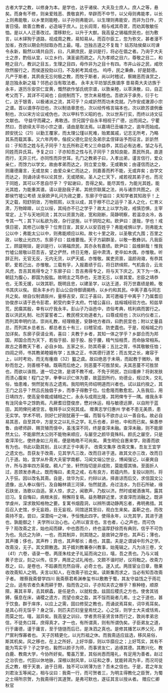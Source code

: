 <!-- { "loadSidebar": true } -->
古者大学之教，以修身为本。是学也，达乎诸侯、大夫及士庶人。庶人之等，悬矣。而身有不修，则亲爱贱恶、畏敬哀矜，举辟而不中节，以父母则弗能孝，以长上则弗能敬，以乡里则能睦，以子孙则弗能训，以生理则弗能安，而非为日作，灾害日侵。故善立教者，必造端于庶人。比长闾胥，相与戒其奇衺，而劝其敬敏任恤。是以人人迁善改过。潜移默化，以升于大猷。我高皇之锡福庶民也，创为敷言，以木铎狥于道路，视成周之教，易知易从。而百尔臣工，忽为弥文，甚者漫不加省，孜孜以期会刑狱取办而上最。嘻，岂独古道之不复哉？
姑苏陆侯粲以司谏令永新，毅然以靖共自厉，曰，凡厥庶民，是训是行，将必在倡之者。乃询于大夫士之彦，酌俗从宜，以立乡约，演圣谕而疏之。凡为孝顺之目六，尊敬之目二，和睦之目六，教训之目五，生理之目四，毋作非为之目十有四。市井山谷之民，咸欣欣然服行之，而侯遂投劾以归，不及躬考其成也。
呜呼，民之秉彝，好是懿德。凡产于斯者，其夙夜无忘何极之教，而牧于斯者，尚以时稽试，察媺恶而诛赏之，是岂独永新之福？邻邑必当有取法者。
永丰太平坊邹氏族谱序
昔易斋大夫访族于永丰，遂历乐安崇仁宜黄，慨然欲作邹氏统宗谱，以敦亲睦，以萃涣散，曰，自正考父而下，其详不可闻也；自统制而下，世次未易稽也。吾欲泝于承务，衍于七仁，达于银青，以极诸派之流，其可乎？众咸訢然而功未克就。乃作安成澈源小宗之谱。首以谱序存旧也，次以制诰章恩也，次以经传格言端本也，次以欧苏谱例垂制也，次以宋方论议戒伪也，次以甲科节义昭的也，次以世系行实，而终以诗文征文献也。
守益守而藏之，弗敢违。宗兄国宁自永丰相视于广德，出而阅之。宁瞿然曰，吾欲续太平坊小宗之谱，请由是取法焉。以嘉靖巳丑编次之，逾年而始成。顾安抚公（21）以勤王覆家，而太理公瑾以死难，贻累属戚，记志无所考，乃略其系而载其事。又六年丙申，偕叔父德化显伦及弟宗孟侄铎诣予而征言。訢訢然曰：子知吾之姓与孔子同乎？左氏所称正考父三命益恭，其后必有达者。邹之与孔同姓而异氏耳。予复之曰：子亦知吾之性与孔子同乎？良知良能，蒸民所具。直道而行，无异三代，亦同性而异世耳。孔门之教弟子曰，入孝出弟，谨言信行，爱众亲仁，而馀力以学文。故由孝弟而达之，则立爱立敬，无或斁矣；由谨信而达之，则庸德庸言，无或怠矣；由爱众亲仁而达之，则嘉善而矜不能，无或弃矣；由学文而达之，则诵诗读书以论其世，无或陋矣。圣人之仁天下，咸若视其弟子也，而况于同姓，其可以不思自尽乎？
宁起谢曰，吾得之矣。能尽其性，为能光其姓。能光其姓，为能重其谱。请以是励我子弟，其统宗联属之法，尚与诸宗共图之。
庆郡侯竹墟公考绩
龙泉欧尹礼问为政之要，东廓子守益曰：夫知学者其知政乎！上天之载，阳舒阴敛，万物熙熙，以生以成，其于穆不已之运乎？圣人之化，仁育义肃，万物皥皥，以立以绥，其纯亦不已之学乎？故太上以学为政，戒慎恐惧，主宰常定，上下与天地同流；其次以资禀为政，宽和刚断，简静明察，若温凉炎冷，各专其一气；其下以私欲为政，杂行逆施，以干阴阳之和。欧尹曰：邃哉，学也！戒慎日密，其修己以敬乎？位育日宣，其安人以安百姓乎？弗能戒惧以学，则弗能太公以中；弗能太公以中，则弗能顺应以和。故七十里之政，以圣敬式九围；百里之政，以敬止光四方。东廓子曰：兹维要哉。天子方嗣群圣，以敬一敷彝训。凡我臣工，顾諟琬琰，是训是行，以锡福庶民，其亦永有嘉绩。欧尹曰：兹维鲜哉！惟我竹墟公居敬以莅吾吉，望之俨然，终日无倦，庭中肃清，吏卒如木偶，亦惟敬。听辞正刑，无官无反，无内无货，以俨天威，亦惟敬。属吏资禀，温颜询诹，有恭其职，爱若己出，亦惟敬。三载有孚，入报嘉绩于后，将日跻缉熙，气机翕合，云龙风虎，吾吉其焉得专之？东廓子曰：吾吉弗得专之，将与天下庆之。天下为一体，朝廷为腹心，郡国为股肱。故明主之笃恭也，无泄无忘，以普其爱。忠臣之靖恭也，无羡无援，以效其职。既明且忠，以建圣学，以达王道，将万世嘉绩是赖。敬书其庆以俟。
叙永丰乡约
彭山公自侍御谪揭杨，以乡约和其民。中离子嘉与同志共之矣。继自仪制谪辰州，量移吉安，双江子喜曰，其可邀福于中离乎？乃属耆旧协俊彦以请于邑令彭君，躬受约束于太府。竹墟公喜曰，兹榕城经验方也。矧兹旱荒，民瘼其殷，幸有以疗我永丰。彭山子乃诣邑中，咨俗考典，核利病而罢行之。首以洪武礼制、社厉宴誓者二，教民榜文劝道者九，曰尊成规也；次以约仪者三，而列其申明约法，崇尚礼教，经理粮差，安静地方者四，曰酌民宜也；附以丈量县总，而列其乡总者五、都总者五十有三，曰稽官成、防吏蠹也。于是，视榕城之约加详矣。东廓子获请业焉，喜曰：夫教于乡者，其知一体之学乎？乡鄙合而为邦国，邦国合而为天下，若指于胫、胫于股、股于腰，精气恒相贯，而命脉常相系。故古之善教天下者，必自乡始。五家之长，防其奇豪；五比之胥，书其敬敏任恤；四闾之师，书其教弟睦姻有学；五族之正，书其德行道艺；而五党之长，雍容于上，以时考劝，而无有瘇痼（32）盭之虞。故曰绝恶于未萌，而起教于微眇。微眇而忽之，则善根不植。既萌而后绝之，则恶蔓不可胜禁矣。夫其恶蔓不可胜禁也，而欲以诛戮，速一切之效，是谓不教不戒，不免于罔民，岂曰痿痹？将剥发肤而溃心腹矣！程门之学，拳拳以识仁体为要，故蓝田所约，劝德业，规过失，交礼俗，恤患难，恻然犹有古之遗焉。我阳明先师绍明道而兴者也。试以兹约揆之，其王门之吕乎？然吕氏独倡于乡，而季子得敷于位。位愈隆而敷愈宏。入告我后，用日靖四方，使高皇帝裁成辅相之仁，永永与成周比隆，其罔俾专于一隅。维我永丰有泷冈金牛之馀韵焉。凡厥耆旧暨俊彦，懋对休运，相与敏德远罪，以自附于蓝田，其罔俾托诸空言。敬拜手以交祝其成。
赠黄志学归惠州
学者不患无美质，患无实学。学术不明，则好仁好刚犹蔽于一偏，而智与不欲亦止以一善自名。故必自易其恶，自至其中，方是文之以礼乐之学。礼乐也者，非他，中和而已矣。柴愚参鲁、由喭师辟、赐货殖而億中，虽浅深不同，终是查滓未融。查滓未融，则不能廓然太公。不能廓然太公则不能物来顺应，与屡空之颜毕竟殊科。颜氏之屡空，只是查滓浑化，使终身如三月焉，便是皓皓不可尚矣。
黄生明伦自惠来学，刚善而欲有为也。书此以勖其别，且以求正于中离子。
改斋文集序
改斋文集，吾友王宜学之遗文也。吾获友于改斋，见其学凡三改，改而日进于道。故其文亦三改，改而日几于道。始，宜学从朴斋大夫宦学南都，习闻文端公世业，博闻强记，以豪爽自许，所与游率四方英俊。稠人广坐，轩然指切是非成败，莫能撄其锋。至面折人过，恶颈发赤弗止。既而悔曰，柔克之戒，右有良方，若蕴内热，复投以刚剂，将入于狂。因以改名其斋。自是，敛华为实，约辩以讷，择直谅而后交，求信国文公遗像，出入奉以偕行。及自翰林谪三河驿，怡然就道。舟过泷水，为巨石所破，缘石趺坐，浩歌以自适。家人惊，求之，闻歌声，乃舣以济。然时或被酒谯骂，露其旧习。复自悔曰，病根未拔，稍懈将复萌。益务鞭辟近里，求查滓而消融之。既讲学虔州，深求致知格物之要。复寓书烟霞洞，以辨所谓动静两忘者，弗明弗措。其后召入史馆，步无妄趋，目无妄视。同馆迓其至曰，观白生来矣。盖靳之也，而改斋持不变。尝曰，深潜纯一之味，予恒愧此四字。使得永年，以充其学，其进于道也，孰能御之！
夫学所以治心也。心所以宣言也。言也者，心之声也，而可伪乎？观改斋之言，始也闳而肆，中也悫而介，终也温厚舒徐而有典则，信乎不可伪为也。凫氏之为钟，一也，而其制异，则其随之。是故钟之厚也，其声石；薄也，其声播；侈也，其声柞；弇也，其声郁长；甬也，其震。夫是之谓诚中形外之学。改斋没，无子。其文颇散逸。其子婿刘教署泰兴教事，始蒐辑之。凡为诗三卷，文（41）六卷，语录一卷。两厓朱柱史子礼延而询之曰，嘻，吾之责也。乃与义城黄子忠议，刻之以传。往岁，两厓之试礼闱也，文颇不谐时好，议将黜之。改斋力荐之，曰，是卷也，不蹈袭而充然自得，必奇士也。遂入式。两厓宦业日章，徹果收改斋知人之明。夫言以知人，在改斋子验之矣。读斯集而求之，当必有知吾改斋子者。
赠蔡我斋督学四川
我斋蔡君希渊奉玺书以敷教于蜀，其友守益饯之于雨花之台。适有农者负耒而耕于野，指而告之曰，子亦知夫农之稼乎？察种稑，顺原隰，茀其丰草，去其螟蟊，是任是负，以就粒食。兹固后稷氏之方也。使舍其钱鎛，偃息在床，诵稷之遗方，而望仓庾之盈，其不馁而毙者几希。士之于道也，甚于饮食。群于庠序，以应上之需，固曰修契之教也，而诵说焉耳矣，词华焉耳矣。是其心将无馁乎？身之馁，则匹夫匹妇皇皇焉忧之。心之馁，则学士大夫或恬焉，而莫之忧。嘻，滋异矣。我高皇之训曰，学者贵将圣贤言体而行之，敦尚孝弟忠信，不徒务口耳，庶得真才。才一也，有所谓真，则有所谓伪矣。子臣弟友之道，行于庸德，谨于庸言，至于慥慥而后已，是洙泗之真也。是修其播艺以养父兄，畀尸賔利惸寡者也。
天子厉精更化，以光烈祖之休。而我斋适应兹选，移风易俗，斯其机矣。风之移也，在上之所好。上好华靡，则以华靡应之；上好笃实，其有不能为笃实乎？子之学也，毅然以颜子为师，而事贤友仁，追琢其德。其教兴化、教白鹿、教南大学，今协所好矣。蜀虽万里，其俗尚悫而隆礼，有足用为善者。赵过之治农也，代田以休地脉，深根以耐风旱，以征和之季，犹能转凋为丰，而况司徒氏之教，根于天衷，迪于日用，独不可以转薄为忠？吾未之信也。于是，君之年友刘君汝玉等闻之，相与议曰：我斋一行，而可贺者三，为明主得教化之臣贺，为蜀之士得所宗贺，为我斋得行其道贺。是弗可默也，遂征其言以授从者。
赠应仁卿秋官

